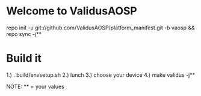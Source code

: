 Welcome to ValidusAOSP
======================

repo init -u git://github.com/ValidusAOSP/platform_manifest.git -b vaosp && repo sync -j**


Build it
========

1.) . build/envsetup.sh
2.) lunch
3.) choose your device
4.) make validus -j**

NOTE: ** = your values 





